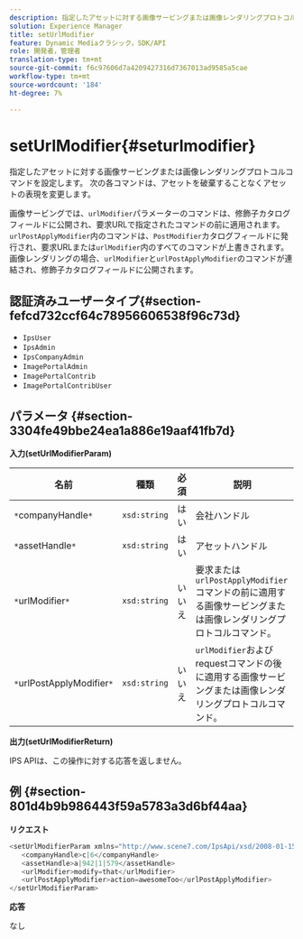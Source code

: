 ```yaml
---
description: 指定したアセットに対する画像サービングまたは画像レンダリングプロトコルコマンドを設定します。 次の各コマンドは、アセットを破棄することなくアセットの表現を変更します。
solution: Experience Manager
title: setUrlModifier
feature: Dynamic Mediaクラシック，SDK/API
role: 開発者，管理者
translation-type: tm+mt
source-git-commit: f6c97606d7a4209427316d7367013ad9585a5cae
workflow-type: tm+mt
source-wordcount: '184'
ht-degree: 7%

---
```



# setUrlModifier{#seturlmodifier}

指定したアセットに対する画像サービングまたは画像レンダリングプロトコルコマンドを設定します。 次の各コマンドは、アセットを破棄することなくアセットの表現を変更します。

画像サービングでは、`urlModifier`パラメーターのコマンドは、修飾子カタログフィールドに公開され、要求URLで指定されたコマンドの前に適用されます。 `urlPostApplyModifier`内のコマンドは、`PostModifier`カタログフィールドに発行され、要求URLまたは`urlModifier`内のすべてのコマンドが上書きされます。 画像レンダリングの場合、`urlModifier`と`urlPostApplyModifier`のコマンドが連結され、修飾子カタログフィールドに公開されます。

## 認証済みユーザータイプ{#section-fefcd732ccf64c78956606538f96c73d}

* `IpsUser`
* `IpsAdmin`
* `IpsCompanyAdmin`
* `ImagePortalAdmin`
* `ImagePortalContrib`
* `ImagePortalContribUser`

## パラメータ {#section-3304fe49bbe24ea1a886e19aaf41fb7d}

**入力(setUrlModifierParam)**

| 名前 | 種類 | 必須 | 説明 |
|---|---|---|---|
| `*`companyHandle`*` | `xsd:string` | はい | 会社ハンドル |
| `*`assetHandle`*` | `xsd:string` | はい | アセットハンドル |
| `*`urlModifier`*` | `xsd:string` | いいえ | 要求または`urlPostApplyModifier`コマンドの前に適用する画像サービングまたは画像レンダリングプロトコルコマンド。 |
| `*`urlPostApplyModifier`*` | `xsd:string` | いいえ | `urlModifier`およびrequestコマンドの後に適用する画像サービングまたは画像レンダリングプロトコルコマンド。 |

**出力(setUrlModifierReturn)**

IPS APIは、この操作に対する応答を返しません。

## 例 {#section-801d4b9b986443f59a5783a3d6bf44aa}

**リクエスト**

```java
<setUrlModifierParam xmlns="http://www.scene7.com/IpsApi/xsd/2008-01-15">
   <companyHandle>c|6</companyHandle>
   <assetHandle>a|942|1|579</assetHandle>
   <urlModifier>modify=that</urlModifier>
   <urlPostApplyModifier>action=awesomeToo</urlPostApplyModifier>
</setUrlModifierParam>
```

**応答**

なし

